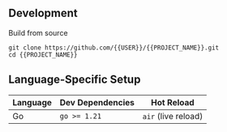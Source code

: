 ## Development

Build from source
```
git clone https://github.com/{{USER}}/{{PROJECT_NAME}}.git
cd {{PROJECT_NAME}}
```

## Language-Specific Setup

| Language | Dev Dependencies | Hot Reload           |
|----------|------------------|----------------------|
| Go       | `go >= 1.21`     | `air` (live reload)  |

